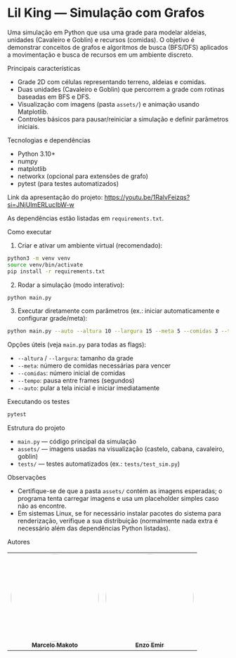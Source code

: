 # Lil King — Simulação com Grafos

Uma simulação em Python que usa uma grade para modelar aldeias, unidades (Cavaleiro e Goblin) e recursos (comidas). O objetivo é demonstrar conceitos de grafos e algoritmos de busca (BFS/DFS) aplicados a movimentação e busca de recursos em um ambiente discreto.

Principais características

- Grade 2D com células representando terreno, aldeias e comidas.
- Duas unidades (Cavaleiro e Goblin) que percorrem a grade com rotinas baseadas em BFS e DFS.
- Visualização com imagens (pasta `assets/`) e animação usando Matplotlib.
- Controles básicos para pausar/reiniciar a simulação e definir parâmetros iniciais.

Tecnologias e dependências

- Python 3.10+
- numpy
- matplotlib
- networkx (opcional para extensões de grafo)
- pytest (para testes automatizados)

Link da apresentação do projeto: https://youtu.be/1RalvFeizqs?si=JNjUlmERLucIbW-w

As dependências estão listadas em `requirements.txt`.

Como executar

1. Criar e ativar um ambiente virtual (recomendado):

```bash
python3 -m venv venv
source venv/bin/activate
pip install -r requirements.txt
```

2. Rodar a simulação (modo interativo):

```bash
python main.py
```

3. Executar diretamente com parâmetros (ex.: iniciar automaticamente e configurar grade/meta):

```bash
python main.py --auto --altura 10 --largura 15 --meta 5 --comidas 3 --tempo 0.02
```

Opções úteis (veja `main.py` para todas as flags):

- `--altura` / `--largura`: tamanho da grade
- `--meta`: número de comidas necessárias para vencer
- `--comidas`: número inicial de comidas
- `--tempo`: pausa entre frames (segundos)
- `--auto`: pular a tela inicial e iniciar imediatamente

Executando os testes

```bash
pytest
```

Estrutura do projeto

- `main.py` — código principal da simulação
- `assets/` — imagens usadas na visualização (castelo, cabana, cavaleiro, goblin)
- `tests/` — testes automatizados (ex.: `tests/test_sim.py`)

Observações

- Certifique-se de que a pasta `assets/` contém as imagens esperadas; o programa tenta carregar imagens e usa um placeholder simples caso não as encontre.
- Em sistemas Linux, se for necessário instalar pacotes do sistema para renderização, verifique a sua distribuição (normalmente nada extra é necessário além das dependências Python listadas).

Autores

<table>
  <tr>
    <td align="center"><a href="https://github.com/MM4k"><img style="border-radius: 60%;" src="https://github.com/MM4k.png" width="200px;" alt=""/><br /><sub><b>Marcelo Makoto</b></sub></a><br /></td>
    <td align="center"><a href="https://github.com/EnzoEmir"><img style="border-radius: 60%;" src="https://github.com/EnzoEmir.png" width="200px;" alt=""/><br /><sub><b>Enzo Emir</b></sub></a><br /></td>
  </tr>
</table>